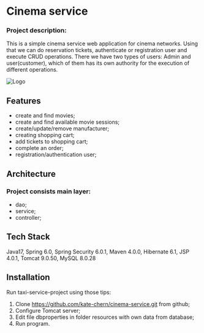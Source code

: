 
# Cinema service

### Project description:
This is a simple cinema service web application for cinema networks. Using that we can do reservation tickets, authenticate or registration user and execute CRUD operations. There we have two types of users: Admin and user(customer), which of them has its own authority for the execution of different operations. 


![Logo](https://static.miraheze.org/avidwiki/thumb/f/fd/Cinema_Service_%28%EC%8B%9C%EB%84%A4%EB%A7%88%EC%84%9C%EB%B9%84%EC%8A%A4%29_-_2001.jpg/350px-Cinema_Service_%28%EC%8B%9C%EB%84%A4%EB%A7%88%EC%84%9C%EB%B9%84%EC%8A%A4%29_-_2001.jpg)


## Features

- create and find movies;
- create and find available movie sessions;
- create/update/remove manufacturer;
- creating shopping cart;
- add tickets to shopping cart;
- complete an order;
- registration/authentication user;



## Architecture
### Project consists main layer:
- dao;
- service;
- controller;




## Tech Stack

Java17, Spring 6.0, Spring Security 6.0.1,  Maven 4.0.0, Hibernate 6.1, JSP 4.0.1, Tomcat 9.0.50, MySQL 8.0.28



## Installation

Run taxi-service-project using those tips:
1. Clone https://github.com/kate-chern/cinema-service.git from github;
2. Configure Tomcat server;
3. Edit file dbproperties in folder resources with own data from database;
4. Run program. 


    
